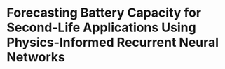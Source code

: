 # Forecasting Battery Capacity for Second-Life Applications Using Physics-Informed Recurrent Neural Networks
